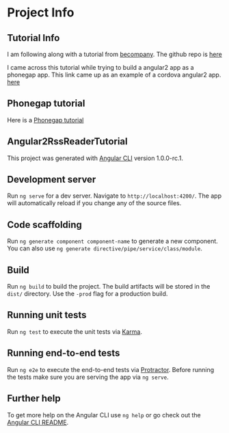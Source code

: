 # Project Info
## Tutorial Info
I am following along with a tutorial from [becompany](https://www.becompany.ch/en/blog/2016/09/19/angular2-rss-reader).
The github repo is [here](https://github.com/becompany/angular2-rss-reader-tutorial/tree/master/src/app)


I came across this tutorial while trying to build a angular2 app as a phonegap app.
This link came up as an example of a cordova angular2 app. [here](https://www.becompany.ch/en/blog/2016/10/19/creating-apache-cordova-app-with-angular2)

## Phonegap tutorial
Here is a [Phonegap tutorial](http://www.tutorialspoint.com/phonegap/)

## Angular2RssReaderTutorial

This project was generated with [Angular CLI](https://github.com/angular/angular-cli) version 1.0.0-rc.1.

## Development server
Run `ng serve` for a dev server. Navigate to `http://localhost:4200/`. The app will automatically reload if you change any of the source files.

## Code scaffolding

Run `ng generate component component-name` to generate a new component. You can also use `ng generate directive/pipe/service/class/module`.

## Build

Run `ng build` to build the project. The build artifacts will be stored in the `dist/` directory. Use the `-prod` flag for a production build.

## Running unit tests

Run `ng test` to execute the unit tests via [Karma](https://karma-runner.github.io).

## Running end-to-end tests

Run `ng e2e` to execute the end-to-end tests via [Protractor](http://www.protractortest.org/).
Before running the tests make sure you are serving the app via `ng serve`.

## Further help

To get more help on the Angular CLI use `ng help` or go check out the [Angular CLI README](https://github.com/angular/angular-cli/blob/master/README.md).
